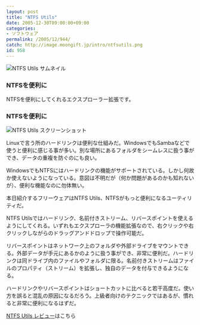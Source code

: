 ```yaml
---
layout: post
title: "NTFS Utils"
date: 2005-12-30T09:00:00+09:00
categories:
- ソフトウェア
permalink: /2005/12/944/
catch: http://image.moongift.jp/intro/ntfsutils.png
id: 958
---
```

 ![NTFS Utils サムネイル](http://image.moongift.jp/intro/ntfsutils.s.png "NTFS Utils サムネイル")
  

### NTFSを便利に
  
NTFSを便利にしてくれるエクスプローラー拡張です。  
<!--more-->  

### NTFSを便利に
  

![NTFS Utils スクリーンショット](http://image.moongift.jp/intro/ntfsutils.png "NTFS Utils スクリーンショット")

  

Linuxで言う所のハードリンクは便利な仕組みだ。WindowsでもSambaなどで使うと便利に感じる事が多い。別な場所にあるフォルダをシームレスに扱う事ができ、データの重複を防ぐのにも良い。

  

WindowsでもNTFSにはハードリンクの機能がサポートされている。しかし何故か使えないようになっている。意図は不明だが（何か問題があるのかも知れないが）、便利な機能なのに勿体無い。

  

本日紹介するフリーウェアはNTFS Utils、NTFSがもっと便利になるユーティリティだ。

  

NTFS Utilsではハードリンク、名前付きストリーム、リバースポイントを使えるようにしてくれる。いずれもエクスプローラの機能拡張なので、右クリックや右クリックしながらのドラッグアンドドロップで操作可能だ。

  

リバースポイントはネットワーク上のフォルダや外部ドライブをマウントできる。外部データが手元にあるかのように扱う事ができ、非常に便利だ。ハードリンクは同ドライブ内のファイルやフォルダに限る。名前付きストリームはファイルのプロパティ（ストリーム）を拡張し、独自のデータを付与できるようになる。

  

ハードリンクやリバースポイントはショートカットに比べると若干高度だ。使い方を誤ると混乱の原因になるだろう。上級者向けのテクニックではあるが、慣れると非常に便利になるはずだ。

  

[NTFS Utils レビュー](http://fw.moongift.jp/review/i-967.html)はこちら

